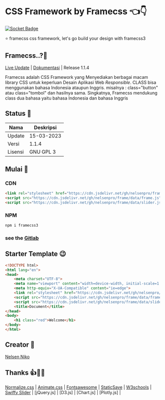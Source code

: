 # CSS Framework by Framecss 👈👇
[![Socket Badge](https://socket.dev/api/badge/npm/package/framecss3)](https://socket.dev/npm/package/framecss3)

⭐ framecss css framework, let's go build your design with framecss3
## Framecss..?🤗
[Live Update](https://drive.google.com/file/d/1UZ9aW7NDdSSf49ApIjiBMFBDoP4nnfNR/view?usp=drivesdk) |
[Dokumentasi]() | Release 1.1.4

<p align="">Framecss adalah CSS Framework yang Menyediakan berbagai macam library CSS untuk keperluan Desain Aplikasi Web <i>Responsible</i>. CLASS bisa menggunakan bahasa Indonesia ataupun Inggris. misalnya : class="button" atau class="tombol" dan hasilnya sama. Singkatnya, Framecss mendukung class dua bahasa yaitu bahasa Indonesia dan bahasa Inggris</p>

## Status 🤗
| Nama | Deskripsi |
| --- | --- |
| Update | 15-03-2023 |
| Versi | 1.1.4 |
| Lisensi | GNU GPL 3 |

## Mulai 🤔
### CDN
```html
<link rel="stylesheet" href="https://cdn.jsdelivr.net/gh/nelsenpro/frame/data/frame.css">
<script src="https://cdn.jsdelivr.net/gh/nelsenpro/frame/data/frame.js" defer="true"></script>
<script src="https://cdn.jsdelivr.net/gh/nelsenpro/frame/data/slider.js" defer="true"></script>
```
### NPM
```txt
npm i framecss3
```
### see the [Gitlab](https://gitlab.com/nelsenpro/frame)
## Starter Template 😉
```html
<!DOCTYPE html>
<html lang="en">
<head>
    <meta charset="UTF-8">
    <meta name="viewport" content="width=device-width, initial-scale=1.0">
    <meta http-equiv="X-UA-Compatible" content="ie=edge">
    <link rel="stylesheet" href="https://cdn.jsdelivr.net/gh/nelsenpro/frame/data/frame.css">
    <script src="https://cdn.jsdelivr.net/gh/nelsenpro/frame/data/frame.js" defer="true"></script>
    <script src="https://cdn.jsdelivr.net/gh/nelsenpro/frame/data/slider.js" defer="true"></script>
    <title>Document</title>
</head>
<body>
    <h1 class="red">Welcome</h1>
</body>
</html>
```
## Creator 🥰

[Nelsen Niko](https://sites.google.com/view/nelsennikoo)

## Thanks 👍🙏🤝

[Normalize.css]() | [Animate.css]() | [Fontsawesome]() | [StaticSave]() | [W3schools]() | [Swiffy Slider]() | [jQuery.js] | [D3.js] | [Chart.js] | [Plotly.js] |
